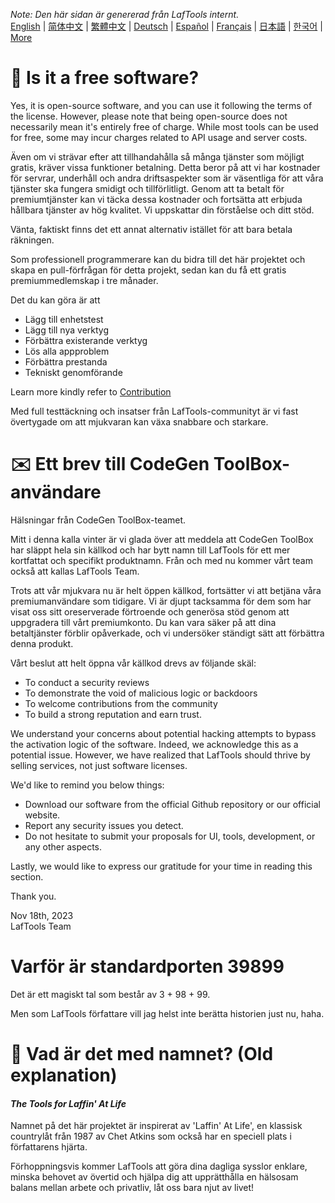 <i>Note: Den här sidan är genererad från LafTools internt.</i> <br/> [English](/docs/en_US/FAQ.md)  |  [简体中文](/docs/zh_CN/FAQ.md)  |  [繁體中文](/docs/zh_HK/FAQ.md)  |  [Deutsch](/docs/de/FAQ.md)  |  [Español](/docs/es/FAQ.md)  |  [Français](/docs/fr/FAQ.md)  |  [日本語](/docs/ja/FAQ.md)  |  [한국어](/docs/ko/FAQ.md) | [More](/docs/) <br/>

# 🙋 Is it a free software?

Yes, it is open-source software, and you can use it following the terms of the license. However, please note that being open-source does not necessarily mean it's entirely free of charge. While most tools can be used for free, some may incur charges related to API usage and server costs.

Även om vi strävar efter att tillhandahålla så många tjänster som möjligt gratis, kräver vissa funktioner betalning. Detta beror på att vi har kostnader för servrar, underhåll och andra driftsaspekter som är väsentliga för att våra tjänster ska fungera smidigt och tillförlitligt. Genom att ta betalt för premiumtjänster kan vi täcka dessa kostnader och fortsätta att erbjuda hållbara tjänster av hög kvalitet. Vi uppskattar din förståelse och ditt stöd.

Vänta, faktiskt finns det ett annat alternativ istället för att bara betala räkningen.

Som professionell programmerare kan du bidra till det här projektet och skapa en pull-förfrågan för detta projekt, sedan kan du få ett gratis premiummedlemskap i tre månader.

Det du kan göra är att

- Lägg till enhetstest
- Lägg till nya verktyg
- Förbättra existerande verktyg
- Lös alla appproblem
- Förbättra prestanda
- Tekniskt genomförande

Learn more kindly refer to [Contribution](CONTRIBUTION.md)

Med full testtäckning och insatser från LafTools-communityt är vi fast övertygade om att mjukvaran kan växa snabbare och starkare.

# ✉️ Ett brev till CodeGen ToolBox-användare

Hälsningar från CodeGen ToolBox-teamet.

Mitt i denna kalla vinter är vi glada över att meddela att CodeGen ToolBox har släppt hela sin källkod och har bytt namn till LafTools för ett mer kortfattat och specifikt produktnamn. Från och med nu kommer vårt team också att kallas LafTools Team.

Trots att vår mjukvara nu är helt öppen källkod, fortsätter vi att betjäna våra premiumanvändare som tidigare. Vi är djupt tacksamma för dem som har visat oss sitt oreserverade förtroende och generösa stöd genom att uppgradera till vårt premiumkonto. Du kan vara säker på att dina betaltjänster förblir opåverkade, och vi undersöker ständigt sätt att förbättra denna produkt.

Vårt beslut att helt öppna vår källkod drevs av följande skäl:

- To conduct a security reviews
- To demonstrate the void of malicious logic or backdoors
- To welcome contributions from the community
- To build a strong reputation and earn trust.

We understand your concerns about potential hacking attempts to bypass the activation logic of the software. Indeed, we acknowledge this as a potential issue. However, we have realized that LafTools should thrive by selling services, not just software licenses.

We'd like to remind you below things:

- Download our software from the official Github repository or our official website.
- Report any security issues you detect.
- Do not hesitate to submit your proposals for UI, tools, development, or any other aspects.

Lastly, we would like to express our gratitude for your time in reading this section.

Thank you.

Nov 18th, 2023  
LafTools Team

# Varför är standardporten 39899

Det är ett magiskt tal som består av 3 + 98 + 99.

Men som LafTools författare vill jag helst inte berätta historien just nu, haha.

# 🌱 Vad är det med namnet? (Old explanation)

#### _The Tools for Laffin' At Life_

Namnet på det här projektet är inspirerat av 'Laffin' At Life', en klassisk countrylåt från 1987 av Chet Atkins som också har en speciell plats i författarens hjärta.

Förhoppningsvis kommer LafTools att göra dina dagliga sysslor enklare, minska behovet av övertid och hjälpa dig att upprätthålla en hälsosam balans mellan arbete och privatliv, låt oss bara njut av livet!
